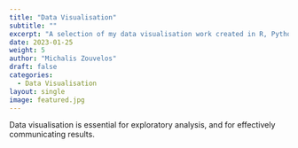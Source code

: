 ```yaml
---
title: "Data Visualisation"
subtitle: ""
excerpt: "A selection of my data visualisation work created in R, Python & Tableau."
date: 2023-01-25
weight: 5
author: "Michalis Zouvelos"
draft: false
categories:
  - Data Visualisation
layout: single
image: featured.jpg
---
```


Data visualisation is essential for exploratory analysis, and for effectively communicating results. 
